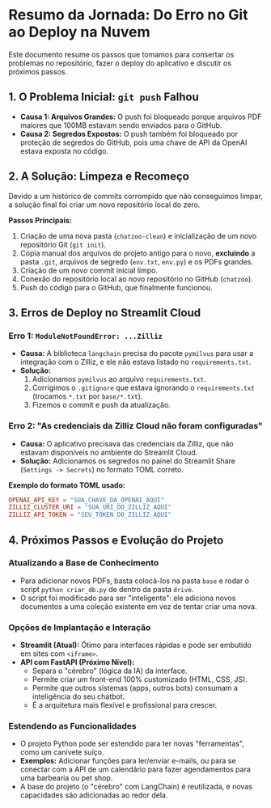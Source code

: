 # Resumo da Jornada: Do Erro no Git ao Deploy na Nuvem

Este documento resume os passos que tomamos para consertar os problemas no repositório, fazer o deploy do aplicativo e discutir os próximos passos.

## 1. O Problema Inicial: `git push` Falhou

*   **Causa 1: Arquivos Grandes:** O push foi bloqueado porque arquivos PDF maiores que 100MB estavam sendo enviados para o GitHub.
*   **Causa 2: Segredos Expostos:** O push também foi bloqueado por proteção de segredos do GitHub, pois uma chave de API da OpenAI estava exposta no código.

## 2. A Solução: Limpeza e Recomeço

Devido a um histórico de commits corrompido que não conseguimos limpar, a solução final foi criar um novo repositório local do zero.

**Passos Principais:**
1.  Criação de uma nova pasta (`chatzoo-clean`) e inicialização de um novo repositório Git (`git init`).
2.  Cópia manual dos arquivos do projeto antigo para o novo, **excluindo** a pasta `.git`, arquivos de segredo (`env.txt`, `env.py`) e os PDFs grandes.
3.  Criação de um novo commit inicial limpo.
4.  Conexão do repositório local ao novo repositório no GitHub (`chatzoo`).
5.  Push do código para o GitHub, que finalmente funcionou.

## 3. Erros de Deploy no Streamlit Cloud

### Erro 1: `ModuleNotFoundError: ...Zilliz`
*   **Causa:** A biblioteca `langchain` precisa do pacote `pymilvus` para usar a integração com o Zilliz, e ele não estava listado no `requirements.txt`.
*   **Solução:**
    1.  Adicionamos `pymilvus` ao arquivo `requirements.txt`.
    2.  Corrigimos o `.gitignore` que estava ignorando o `requirements.txt` (trocamos `*.txt` por `base/*.txt`).
    3.  Fizemos o commit e push da atualização.

### Erro 2: "As credenciais da Zilliz Cloud não foram configuradas"
*   **Causa:** O aplicativo precisava das credenciais da Zilliz, que não estavam disponíveis no ambiente do Streamlit Cloud.
*   **Solução:** Adicionamos os segredos no painel do Streamlit Share (`Settings -> Secrets`) no formato TOML correto.

**Exemplo do formato TOML usado:**
```toml
OPENAI_API_KEY = "SUA_CHAVE_DA_OPENAI_AQUI"
ZILLIZ_CLUSTER_URI = "SUA_URI_DO_ZILLIZ_AQUI"
ZILLIZ_API_TOKEN = "SEU_TOKEN_DO_ZILLIZ_AQUI"
```

## 4. Próximos Passos e Evolução do Projeto

### Atualizando a Base de Conhecimento
*   Para adicionar novos PDFs, basta colocá-los na pasta `base` e rodar o script `python criar_db.py` de dentro da pasta `drive`.
*   O script foi modificado para ser "inteligente": ele adiciona novos documentos a uma coleção existente em vez de tentar criar uma nova.

### Opções de Implantação e Interação
*   **Streamlit (Atual):** Ótimo para interfaces rápidas e pode ser embutido em sites com `<iframe>`.
*   **API com FastAPI (Próximo Nível):**
    *   Separa o "cérebro" (lógica da IA) da interface.
    *   Permite criar um front-end 100% customizado (HTML, CSS, JS).
    *   Permite que outros sistemas (apps, outros bots) consumam a inteligência do seu chatbot.
    *   É a arquitetura mais flexível e profissional para crescer.

### Estendendo as Funcionalidades
*   O projeto Python pode ser estendido para ter novas "ferramentas", como um canivete suíço.
*   **Exemplos:** Adicionar funções para ler/enviar e-mails, ou para se conectar com a API de um calendário para fazer agendamentos para uma barbearia ou pet shop.
*   A base do projeto (o "cérebro" com LangChain) é reutilizada, e novas capacidades são adicionadas ao redor dela.
